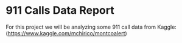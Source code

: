 # 911 Calls Data Report
For this project we will be analyzing some 911 call data from Kaggle: (https://www.kaggle.com/mchirico/montcoalert)
